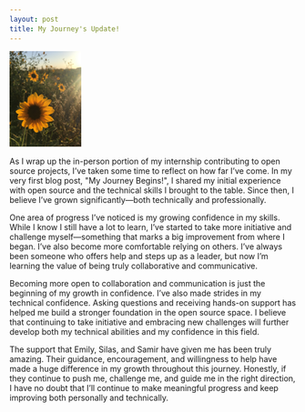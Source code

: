 ```yaml
---  
layout: post  
title: My Journey's Update!
---    
```


<img src="/images/sunflower3.jpg" alt="sunflower" style="width:25%;">  

As I wrap up the in-person portion of my internship contributing to open source projects, I’ve taken some time to reflect on how far I’ve come. In my very first blog post, 
"My Journey Begins!", I shared my initial experience with open source and the technical skills I brought to the table. Since then, I believe I’ve grown significantly—both technically 
and professionally.  

One area of progress I’ve noticed is my growing confidence in my skills. While I know I still have a lot to learn, I’ve started to take more initiative and challenge myself—something
that marks a big improvement from where I began. I’ve also become more comfortable relying on others. I’ve always been someone who offers help and steps up as a leader, but now I’m  learning the value of being truly collaborative and communicative.  

Becoming more open to collaboration and communication is just the beginning of my growth in confidence. I’ve also made strides in my technical confidence. Asking questions and 
receiving hands-on support has helped me build a stronger foundation in the open source space. I believe that continuing to take initiative and embracing new challenges will further develop both my technical abilities and my confidence in this field.  

The support that Emily, Silas, and Samir have given me has been truly amazing. Their guidance, encouragement, and willingness to help have made a huge difference in my growth 
throughout this journey. Honestly, if they continue to push me, challenge me, and guide me in the right direction, I have no doubt that I’ll continue to make meaningful progress
and keep improving both personally and technically.  
